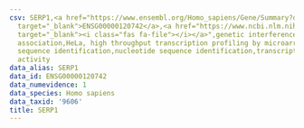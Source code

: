 ```yaml
---
csv: SERP1,<a href="https://www.ensembl.org/Homo_sapiens/Gene/Summary?db=core;g=ENSG00000120742"
  target="_blank">ENSG00000120742</a>,<a href="https://www.ncbi.nlm.nih.gov/pubmed/17216044"
  target="_blank"><i class="fas fa-file"></i></a>",genetic interference,functional
  association,HeLa, high throughput transcription profiling by microarray,nucleotide
  sequence identification,nucleotide sequence identification,transcriptional regulation,up-regulates
  activity
data_alias: SERP1
data_id: ENSG00000120742
data_numevidence: 1
data_species: Homo sapiens
data_taxid: '9606'
title: SERP1
---
```

